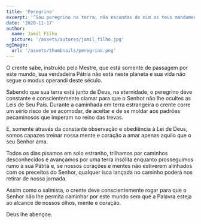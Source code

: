 ```yaml
---
title: 'Peregrino'
excerpt: '“Sou peregrino na terra; não escondas de mim os teus mandamentos” – Salmos 119:19'
date: '2020-11-17'
author:
  name: Jamil Filho
  picture: '/assets/autores/jamil_filho.jpg'
ogImage:
  url: '/assets/thumbnails/peregrino.png'
---
```


O crente sabe, instruído pelo Mestre, que está somente de passagem por este mundo, sua verdadeira Pátria não está neste planeta e sua vida não segue o modus operandi deste século.

Sabendo que sua terra está junto de Deus, na eternidade, o peregrino deve constante e conscientemente clamar para que o Senhor não lhe ocultes as Leis de Seu País. Durante a caminhada em terra estrangeira o crente corre um sério risco de se acomodar, de aceitar e de se moldar aos padrões pecaminosos que imperam no reino das trevas.

E, somente através da constante observação e obediência à Lei de Deus, somos capazes treinar nossa mente e coração a amar apenas aquilo que o seu Senhor ama.

Todos os dias pisamos em solo estranho, trilhamos por caminhos desconhecidos e avançamos por uma terra insólita enquanto prosseguimos rumo à sua Pátria e, se nossos corações e mentes não estiverem alinhados com os preceitos do Senhor, qualquer isca lançada no caminho poderá nos retirar de nossa jornada.

Assim como o salmista, o crente deve conscientemente rogar para que o Senhor não lhe permita caminhar por este mundo sem que a Palavra esteja ao alcance de nossos olhos, mente e coração.

Deus lhe abençoe.